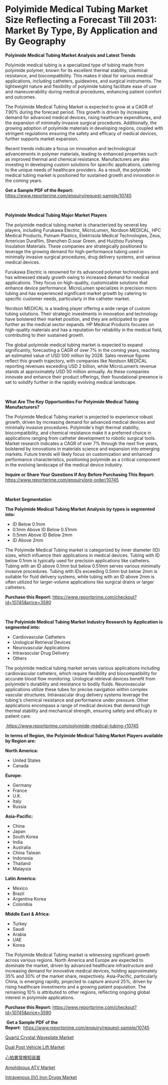 <p><h1>Polyimide Medical Tubing Market Size Reflecting a Forecast Till 2031: Market By Type, By Application and By Geography</h1></p><p><strong>Polyimide Medical Tubing Market Analysis and Latest Trends</strong></p>
<p><p>Polyimide medical tubing is a specialized type of tubing made from polyimide polymer, known for its excellent thermal stability, chemical resistance, and biocompatibility. This makes it ideal for various medical applications, including catheters, guidewires, and surgical instruments. The lightweight nature and flexibility of polyimide tubing facilitate ease of use and maneuverability during medical procedures, enhancing patient comfort and outcomes.</p><p>The Polyimide Medical Tubing Market is expected to grow at a CAGR of 7.90% during the forecast period. This growth is driven by increasing demand for advanced medical devices, rising healthcare expenditures, and the expansion of minimally invasive surgical procedures. Additionally, the growing adoption of polyimide materials in developing regions, coupled with stringent regulations ensuring the safety and efficacy of medical devices, further supports market expansion.</p><p>Recent trends indicate a focus on innovation and technological advancements in polymer materials, leading to enhanced properties such as improved thermal and chemical resistance. Manufacturers are also investing in developing custom solutions for specific applications, catering to the unique needs of healthcare providers. As a result, the polyimide medical tubing market is positioned for sustained growth and innovation in the coming years.</p></p>
<p><strong>Get a Sample PDF of the Report:&nbsp;</strong> <a href="https://www.reportprime.com/enquiry/request-sample/10745">https://www.reportprime.com/enquiry/request-sample/10745</a></p>
<p>&nbsp;</p>
<p><strong>Polyimide Medical Tubing Major Market Players</strong></p>
<p><p>The polyimide medical tubing market is characterized by several key players, including Furukawa Electric, MicroLumen, Nordson MEDICAL, HPC Medical Products, Putnam Plastics, Elektrisola Medical Technologies, Zeus, American Durafilm, Shenzhen D.soar Green, and Huizhou Fusheng Insulation Materials. These companies are strategically positioned to leverage the growing demand for high-performance tubing used in minimally invasive surgical procedures, drug delivery systems, and various medical devices.</p><p>Furukawa Electric is renowned for its advanced polymer technologies and has witnessed steady growth owing to increased demand for medical applications. They focus on high-quality, customizable solutions that enhance device performance. MicroLumen specializes in precision micro tubing and has experienced significant market growth by catering to specific customer needs, particularly in the catheter market.</p><p>Nordson MEDICAL is a leading player offering a wide range of custom tubing solutions. Their strategic investments in innovation and technology have bolstered their market position, and they are anticipated to grow further as the medical sector expands. HP Medical Products focuses on high-quality materials and has a reputation for reliability in the medical field, contributing to their sustained growth.</p><p>The global polyimide medical tubing market is expected to expand significantly, forecasting a CAGR of over 7% in the coming years, reaching an estimated value of USD 500 million by 2028. Sales revenue figures reflect this growth trajectory, with companies like Nordson MEDICAL reporting revenues exceeding USD 2 billion, while MicroLumen’s revenue stands at approximately USD 50 million annually. As these companies innovate and enhance their product offerings, their foundational presence is set to solidify further in the rapidly evolving medical landscape.</p></p>
<p>&nbsp;</p>
<p><strong>What Are The Key Opportunities For Polyimide Medical Tubing Manufacturers?</strong></p>
<p><p>The Polyimide Medical Tubing market is projected to experience robust growth, driven by increasing demand for advanced medical devices and minimally invasive procedures. Polyimide's high thermal stability, biocompatibility, and chemical resistance make it a preferred choice in applications ranging from catheter development to robotic surgical tools. Market research indicates a CAGR of over 7% through the next five years, bolstered by innovations in materials science and expansion into emerging markets. Future trends will likely focus on customization and enhanced performance characteristics, positioning polyimide as a critical component in the evolving landscape of the medical device industry.</p></p>
<p><strong>Inquire or Share Your Questions If Any Before Purchasing This Report:</strong> <a href="https://www.reportprime.com/enquiry/pre-order/10745">https://www.reportprime.com/enquiry/pre-order/10745</a></p>
<p>&nbsp;</p>
<p><strong>Market Segmentation</strong></p>
<p><strong>The Polyimide Medical Tubing Market Analysis by types is segmented into:</strong></p>
<p><ul><li>ID Below 0.1mm</li><li>0.1mm Above ID Below 0.51mm</li><li>0.5mm Above ID Below 2mm</li><li>ID Above 2mm</li></ul></p>
<p><p>The Polyimide Medical Tubing market is categorized by inner diameter (ID) sizes, which influence their applications in medical devices. Tubing with ID below 0.1mm is typically used for precision applications like catheters. Tubing with an ID above 0.1mm but below 0.51mm serves various minimally invasive procedures. Tubing with IDs exceeding 0.5mm but below 2mm is suitable for fluid delivery systems, while tubing with an ID above 2mm is often utilized for larger-volume applications like surgical drains or larger catheters.</p></p>
<p><strong>Purchase this Report:&nbsp;</strong><a href="https://www.reportprime.com/checkout?id=10745&price=3590">https://www.reportprime.com/checkout?id=10745&price=3590</a></p>
<p>&nbsp;</p>
<p><strong>The Polyimide Medical Tubing Market Industry Research by Application is segmented into:</strong></p>
<p><ul><li>Cardiovascular Catheters</li><li>Urological Retrieval Devices</li><li>Neurovascular Applications</li><li>Intravascular Drug Delivery</li><li>Others</li></ul></p>
<p><p>The polyimide medical tubing market serves various applications including cardiovascular catheters, which require flexibility and biocompatibility for accurate blood flow monitoring. Urological retrieval devices benefit from polyimide's durability and resistance to bodily fluids. Neurovascular applications utilize these tubes for precise navigation within complex vascular structures. Intravascular drug delivery systems leverage the tubing's chemical resistance and performance under pressure. Other applications encompass a range of medical devices that demand high thermal stability and mechanical strength, ensuring safety and efficacy in patient care.</p></p>
<p><a href="https://www.reportprime.com/polyimide-medical-tubing-r10745">&nbsp;https://www.reportprime.com/polyimide-medical-tubing-r10745</a></p>
<p><strong>In terms of Region, the Polyimide Medical Tubing Market Players available by Region are:</strong></p>
<p>
    <p> <strong> North America: </strong>
        <ul>
            <li>United States</li>
            <li>Canada</li>
        </ul>
        </p> 
    <p> <strong> Europe: </strong>
        <ul>
            <li>Germany</li>
            <li>France</li>
            <li>U.K.</li>
            <li>Italy</li>
            <li>Russia</li>
        </ul>
        </p> 
    <p> <strong> Asia-Pacific: </strong>
        <ul>
            <li>China</li>
            <li>Japan</li>
            <li>South Korea</li>
            <li>India</li>
            <li>Australia</li>
            <li>China Taiwan</li>
            <li>Indonesia</li>
            <li>Thailand</li>
            <li>Malaysia</li>
        </ul>
        </p> 
    <p> <strong> Latin America: </strong>
        <ul>
            <li>Mexico</li>
            <li>Brazil</li>
            <li>Argentina Korea</li>
            <li>Colombia</li>
        </ul>
        </p> 
    <p> <strong> Middle East & Africa: </strong>
        <ul>
            <li>Turkey</li>
            <li>Saudi</li>
            <li>Arabia</li>
            <li>UAE</li>
            <li>Korea</li>
        </ul>
    </p>
    </p>
<p><p>The Polyimide Medical Tubing market is witnessing significant growth across various regions. North America and Europe are expected to dominate the market, driven by advanced healthcare infrastructure and increasing demand for innovative medical devices, holding approximately 35% and 30% of the market share, respectively. Asia-Pacific, particularly China, is emerging rapidly, projected to capture around 25%, driven by rising healthcare investments and a growing patient population. The remaining 10% is attributed to other regions, reflecting ongoing global interest in polyimide applications.</p></p>
<p><strong>Purchase this Report: </strong><a href="https://www.reportprime.com/checkout?id=10745&price=3590">https://www.reportprime.com/checkout?id=10745&price=3590</a></p>
<p>&nbsp;<strong>Get a Sample PDF of the Report:&nbsp;&nbsp;</strong><a href="https://www.reportprime.com/enquiry/request-sample/10745">https://www.reportprime.com/enquiry/request-sample/10745</a></p>
<p><strong></strong></p>
<p><p><a href="https://issuu.com/reportprime-2/docs/quartz-crystal-waveplate-market-siz_ab17a6e57774f9">Quartz Crystal Waveplate Market</a></p><p><a href="https://issuu.com/reportprime-2/docs/dual-post-vehicle-lift-market-size-_2821024a9a2752">Dual Post Vehicle Lift Market</a></p><p><a href="https://medium.com/@hornbakerbarbara/heart-beat-irregularity-detection-equipment-market-%E3%81%AF-%E3%82%B3%E3%82%B9%E3%83%88%E7%AE%A1%E7%90%86%E3%81%A8%E5%8A%B9%E7%8E%87%E5%90%91%E4%B8%8A%E3%82%92%E5%84%AA%E5%85%88%E3%81%97%E3%81%BE%E3%81%99-45698b22cb50">心拍異常検知装置</a></p><p><a href="https://www.linkedin.com/pulse/global-amphibious-atv-market-landscape-future-trends-strategic-xwpwf?trackingId=EkX25NbFSjSv808iJTcQ0g%3D%3D">Amphibious ATV Market</a></p><p><a href="https://medium.com/@alan.ball8990/the-global-market-overview-of-the-intravenous-iv-iron-drugs-market-provides-a-unique-4d8dc5b1c354">Intravenous (IV) Iron Drugs Market</a></p></p>